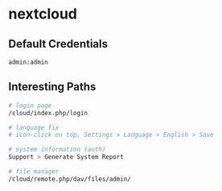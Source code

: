 # nextcloud

## Default Credentials

```
admin:admin
```

## Interesting Paths

```bash
# login page
/cloud/index.php/login

# language fix
# icon-click on top, Settings > Language > English > Save

# system information (auth)
Support > Generate System Report

# file manager
/cloud/remote.php/dav/files/admin/
```
